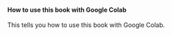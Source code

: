 #### How to use this book with Google Colab

This tells you how to use this book with Google Colab.
